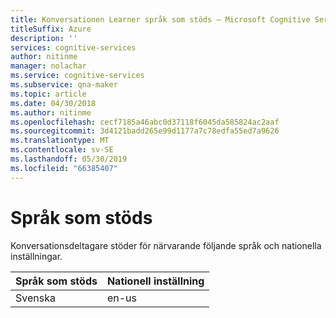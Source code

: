 ```yaml
---
title: Konversationen Learner språk som stöds – Microsoft Cognitive Services | Microsoft Docs
titleSuffix: Azure
description: ''
services: cognitive-services
author: nitinme
manager: nolachar
ms.service: cognitive-services
ms.subservice: qna-maker
ms.topic: article
ms.date: 04/30/2018
ms.author: nitinme
ms.openlocfilehash: cecf7185a46abc0d37118f6045da585824ac2aaf
ms.sourcegitcommit: 3d4121badd265e99d1177a7c78edfa55ed7a9626
ms.translationtype: MT
ms.contentlocale: sv-SE
ms.lasthandoff: 05/30/2019
ms.locfileid: "66385407"
---
```

# <a name="supported-languages"></a>Språk som stöds

Konversationsdeltagare stöder för närvarande följande språk och nationella inställningar.

|Språk som stöds| Nationell inställning|
|-----|----|
|Svenska|en-us|

